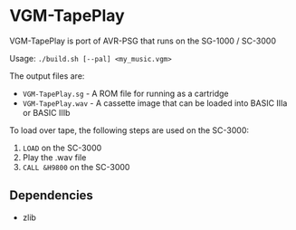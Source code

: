 
# VGM-TapePlay

VGM-TapePlay is port of AVR-PSG that runs on the SG-1000 / SC-3000

Usage: `./build.sh [--pal] <my_music.vgm>`

The output files are:
 * `VGM-TapePlay.sg` - A ROM file for running as a cartridge
 * `VGM-TapePlay.wav` - A cassette image that can be loaded into BASIC IIIa or BASIC IIIb

To load over tape, the following steps are used on the SC-3000:

 1. `LOAD` on the SC-3000
 2. Play the .wav file
 3. `CALL &H9800` on the SC-3000

## Dependencies
 * zlib
